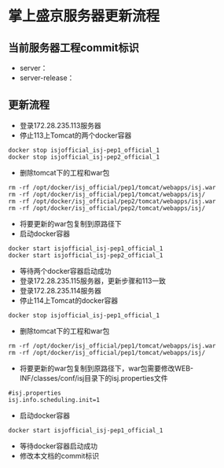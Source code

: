 # 掌上盛京服务器更新流程 #

## 当前服务器工程commit标识 ##
- server：
- server-release：

## 更新流程 ##
- 登录172.28.235.113服务器
- 停止113上Tomcat的两个docker容器
```
docker stop isjofficial_isj-pep1_official_1
docker stop isjofficial_isj-pep2_official_1
```
- 删除tomcat下的工程和war包
```
rm -rf /opt/docker/isj_official/pep1/tomcat/webapps/isj.war
rm -rf /opt/docker/isj_official/pep1/tomcat/webapps/isj/
rm -rf /opt/docker/isj_official/pep2/tomcat/webapps/isj.war
rm -rf /opt/docker/isj_official/pep2/tomcat/webapps/isj/
```
- 将要更新的war包复制到原路径下
- 启动docker容器
```
docker start isjofficial_isj-pep1_official_1
docker start isjofficial_isj-pep2_official_1
```
- 等待两个docker容器启动成功
- 登录172.28.235.115服务器，更新步骤和113一致
- 登录172.28.235.114服务器
- 停止114上Tomcat的docker容器
```
docker stop isjofficial_isj-pep1_official_1
```
- 删除tomcat下的工程和war包
```
rm -rf /opt/docker/isj_official/pep1/tomcat/webapps/isj.war
rm -rf /opt/docker/isj_official/pep1/tomcat/webapps/isj/
```
- 将要更新的war包复制到原路径下，war包需要修改WEB-INF/classes/conf/isj目录下的isj.properties文件
```
#isj.properties
isj.info.scheduling.init=1
```
- 启动docker容器
```
docker start isjofficial_isj-pep1_official_1
```
- 等待docker容器启动成功
- 修改本文档的commit标识
